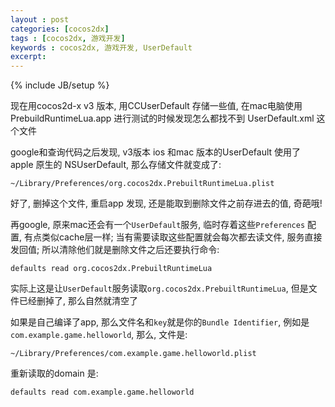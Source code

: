 ```yaml
---
layout : post
categories: [cocos2dx]
tags : [cocos2dx, 游戏开发]
keywords : cocos2dx, 游戏开发, UserDefault
excerpt: 
---
```

{% include JB/setup %}



现在用cocos2d-x v3 版本, 用CCUserDefault 存储一些值, 在mac电脑使用PrebuildRuntimeLua.app 进行测试的时候发现怎么都找不到 UserDefault.xml 这个文件

google和查询代码之后发现, v3版本 ios 和mac 版本的UserDefault 使用了 apple 原生的 NSUserDefault, 那么存储文件就变成了:

	~/Library/Preferences/org.cocos2dx.PrebuiltRuntimeLua.plist
	
好了, 删掉这个文件, 重启app 发现, 还是能取到删除文件之前存进去的值, 奇葩哦!

再google, 原来mac还会有一个`UserDefault`服务, 临时存着这些`Preferences` 配置, 有点类似cache层一样; 当有需要读取这些配置就会每次都去读文件, 服务直接发回值; 所以清除他们就是删除文件之后还要执行命令:

	defaults read org.cocos2dx.PrebuiltRuntimeLua
	
实际上这是让`UserDefault`服务读取`org.cocos2dx.PrebuiltRuntimeLua`, 但是文件已经删掉了, 那么自然就清空了
	
如果是自己编译了app, 那么文件名和`key`就是你的`Bundle Identifier`, 例如是`com.example.game.helloworld`, 那么, 文件是:

	~/Library/Preferences/com.example.game.helloworld.plist
	
重新读取的domain 是:

	defaults read com.example.game.helloworld

